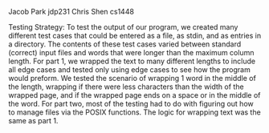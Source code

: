 Jacob Park jdp231
Chris Shen cs1448

Testing Strategy: To test the output of our program, we created many different test cases that could be entered as a file, as stdin, and as entries in a directory. The contents of these test cases varied between standard (correct) input files and words that were longer than the maximum column length. For part 1, we wrapped the text to many different lengths to include all edge cases and tested only using edge cases to see how the program would preform. We tested the scenario of wrapping 1 word in the middle of the length, wrapping if there were less characters than the width of the wrapped page, and if the wrapped page ends on a space or in the middle of the word. For part two, most of the testing had to do with figuring out how to manage files via the POSIX functions. The logic for wrapping text was the same as part 1.


